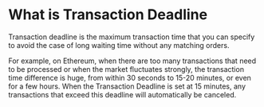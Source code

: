 # What is Transaction Deadline

Transaction deadline is the maximum transaction time that you can specify to avoid the case of long waiting time without any matching orders.&#x20;

For example, on Ethereum, when there are too many transactions that need to be processed or when the market fluctuates strongly, the transaction time difference is huge, from within 30 seconds to 15-20 minutes, or even for a few hours. When the Transaction Deadline is set at 15 minutes, any transactions that exceed this deadline will automatically be canceled.
